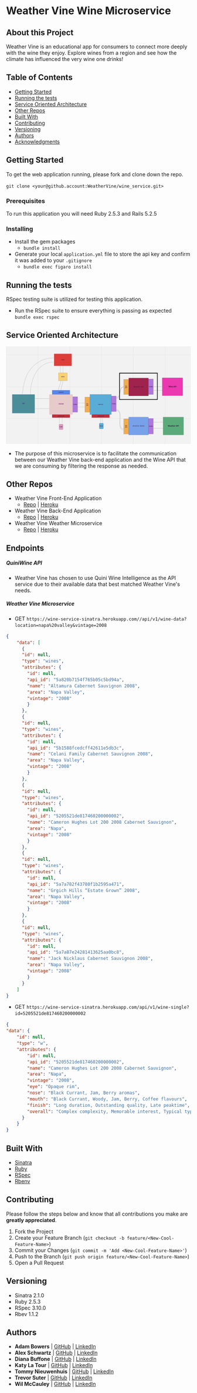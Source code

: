 # Weather Vine Wine Microservice

## About this Project
Weather Vine is an educational app for consumers to connect more deeply with the wine they enjoy. Explore wines from a region and see how the climate has influenced the very wine one drinks!   

## Table of Contents

  - [Getting Started](#getting-started)
  - [Running the tests](#running-the-tests)
  - [Service Oriented Architecture](#service-oriented-architecture)
  - [Other Repos](#other-repos)
  - [Built With](#built-with)
  - [Contributing](#contributing)
  - [Versioning](#versioning)
  - [Authors](#authors)
  - [Acknowledgments](#acknowledgments)

## Getting Started

To get the web application running, please fork and clone down the repo.


`git clone <your@github.account:WeatherVine/wine_service.git>`

### Prerequisites

To run this application you will need Ruby 2.5.3 and Rails 5.2.5

### Installing

- Install the gem packages  
  - `bundle install`
- Generate your local `application.yml` file to store the api key and confirm it was added to your `.gitignore`
  - `bundle exec figaro install`

## Running the tests
RSpec testing suite is utilized for testing this application.
- Run the RSpec suite to ensure everything is passing as expected  
`bundle exec rspec`

## Service Oriented Architecture
![](assets/README-f315b6d0.png)
- The purpose of this microservice is to facilitate the communication between our Weather Vine back-end application and the Wine API that we are consuming by filtering the response as needed.

## Other Repos
- Weather Vine Front-End Application
  - [Repo](https://github.com/WeatherVine/front_end) | [Heroku](https://weathervine-fe.herokuapp.com/)
- Weather Vine Back-End Application
  - [Repo](https://github.com/WeatherVine/back_end) | [Heroku](https://weathervine-be.herokuapp.com/)
- Weather Vine Weather Microservice
  - [Repo](https://github.com/WeatherVine/weather_service) | [Heroku](https://weather-service-sinatra.herokuapp.com/)

## Endpoints

##### QuiniWine API
- Weather Vine has chosen to use Quini Wine Intelligence as the API service due to their available data that best matched Weather Vine's needs.

##### Weather Vine Microservice
- GET `https://wine-service-sinatra.herokuapp.com//api/v1/wine-data?location=napa%20valley&vintage=2008`
```json
{
    "data": [
      {
      "id": null,
      "type": "wines",
      "attributes": {
        "id": null,
        "api_id": "5a820b7154f765b05c5bd94a",
        "name": "Altamura Cabernet Sauvignon 2008",
        "area": "Napa Valley",
        "vintage": "2008"
        }
      },
      {
      "id": null,
      "type": "wines",
      "attributes": {
        "id": null,
        "api_id": "5b1588fcedcff42611e5db3c",
        "name": "Celani Family Cabernet Sauvignon 2008",
        "area": "Napa Valley",
        "vintage": "2008"
        }
      },
      {
      "id": null,
      "type": "wines",
      "attributes": {
        "id": null,
        "api_id": "5205521de817460200000002",
        "name": "Cameron Hughes Lot 200 2008 Cabernet Sauvignon",
        "area": "Napa",
        "vintage": "2008"
        }
      },
      {
      "id": null,
      "type": "wines",
      "attributes": {
        "id": null,
        "api_id": "5a7a782f43780f1b2595a471",
        "name": "Grgich Hills “Estate Grown” 2008",
        "area": "Napa Valley",
        "vintage": "2008"
        }
      },
      {
      "id": null,
      "type": "wines",
      "attributes": {
        "id": null,
        "api_id": "5a7a87e24281413625aa0bc8",
        "name": "Jack Nicklaus Cabernet Sauvignon 2008",
        "area": "Napa Valley",
        "vintage": "2008"
        }
      }
    ]
}
```
- GET `https://wine-service-sinatra.herokuapp.com/api/v1/wine-single?id=5205521de817460200000002`
```json
{
"data": {
    "id": null,
    "type": "w",
    "attributes": {
        "id": null,
        "api_id": "5205521de817460200000002",
        "name": "Cameron Hughes Lot 200 2008 Cabernet Sauvignon",
        "area": "Napa",
        "vintage": "2008",
        "eye": "Opaque rim",
        "nose": "Black Currant, Jam, Berry aromas",
        "mouth": "Black Currant, Woody, Jam, Berry, Coffee flavours",
        "finish": "Long duration, Outstanding quality, Late peaktime",
        "overall": "Complex complexity, Memorable interest, Typical typicity"
      }
    }
}
```

## Built With
- [Sinatra](https://github.com/sinatra/sinatra)
- [Ruby](https://www.ruby-lang.org/en/)
- [RSpec](https://github.com/rspec/rspec)
- [Rbenv](https://github.com/rbenv/rbenv)

## Contributing
Please follow the steps below and know that all contributions you make are **greatly appreciated**.

1. Fork the Project
2. Create your Feature Branch (`git checkout -b feature/<New-Cool-Feature-Name>`)
3. Commit your Changes (`git commit -m 'Add <New-Cool-Feature-Name>'`)
4. Push to the Branch (`git push origin feature/<New-Cool-Feature-Name>`)
5. Open a Pull Request

## Versioning
- Sinatra 2.1.0
- Ruby 2.5.3
- RSpec 3.10.0
- Rbev 1.1.2

## Authors
- **Adam Bowers**
| [GitHub](https://github.com/Pragmaticpraxis37) |
  [LinkedIn](https://www.linkedin.com/in/adam-bowers-06a871209/)
- **Alex Schwartz**
| [GitHub](https://github.com/aschwartz1) |
  [LinkedIn](https://www.linkedin.com/in/alex-s-77659758/)
- **Diana Buffone**
| [GitHub](https://github.com/Diana20920) |
  [LinkedIn](https://www.linkedin.com/in/dianabuffone/)
- **Katy La Tour**
| [GitHub](https://github.com/klatour324) |
  [LinkedIn](https://www.linkedin.com/in/klatour324/)
- **Tommy Nieuwenhuis**
|  [GitHub](https://github.com/tsnieuwen) |
    [LinkedIn](https://www.linkedin.com/in/thomasnieuwenhuis/)
- **Trevor Suter**
|    [GitHub](https://github.com/trevorsuter) |
    [LinkedIn](https://www.linkedin.com/in/trevor-suter-216207203/)
- **Wil McCauley**
|    [GitHub](https://github.com/wil-mcc) |
    [LinkedIn](https://www.linkedin.com/in/wil-mccauley/)
